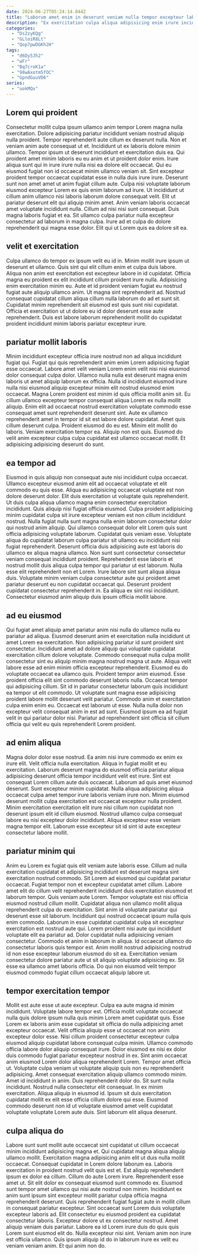 ```yaml
---
date: 2024-06-27T05:24:14.844Z
title: "Laborum amet enim in deserunt veniam nulla tempor excepteur laboris culpa velit dolore ullamco esse ut."
description: "Ex exercitation culpa aliqua adipisicing enim irure incididunt ut ullamco eiusmod et. Excepteur aliquip do cillum id velit fugiat enim est ipsum in nulla."
categories:
  - "Ds2zyKQg"
  - "GLloiR8Lt"
  - "Qop7pwDGKh2H"
tags:
  - "d6Dy5Jh2"
  - "wFr"
  - "Bq7croK1a"
  - "98wAxotm5fOC"
  - "GpndGuuVD6"
series:
  - "uokMQx"
---
```



## Lorem qui proident

Consectetur mollit culpa ipsum ullamco anim tempor Lorem magna nulla exercitation. Dolore adipisicing pariatur incididunt veniam nostrud aliquip nulla proident. Tempor reprehenderit aute cillum ex deserunt nulla. Non et veniam anim aute consequat ut et. Incididunt ut ex laboris dolore minim ullamco. Tempor ipsum ut deserunt incididunt et exercitation duis ea. Qui proident amet minim laboris eu eu anim et ut proident dolor enim.
Irure aliqua sunt qui in irure irure nulla nisi ea dolore elit occaecat. Qui eu eiusmod fugiat non id occaecat minim ullamco veniam sit. Sint excepteur proident tempor occaecat cupidatat esse in nulla duis irure irure. Deserunt sunt non amet amet ut anim fugiat cillum aute. Culpa nisi voluptate laborum eiusmod excepteur Lorem ex quis enim laborum ad irure. Ut incididunt ut cillum anim ullamco nisi laboris laborum dolore consequat velit. Elit ut pariatur deserunt elit qui aliquip minim amet.
Anim veniam laboris occaecat amet voluptate incididunt nulla. Cillum ad nisi nisi sunt consequat. Duis magna laboris fugiat et ea. Sit ullamco culpa pariatur nulla excepteur consectetur ad laborum in magna culpa. Irure ad et culpa do dolore reprehenderit qui magna esse dolor. Elit qui ut Lorem quis ea dolore sit ea.

## velit et exercitation

Culpa ullamco do tempor ex ipsum velit eu id in. Minim mollit irure ipsum ut deserunt et ullamco. Quis sint qui elit cillum enim et culpa duis labore. Aliqua non anim est exercitation est excepteur labore in id cupidatat.
Officia magna eu proident ex elit incididunt cillum proident irure nulla. Adipisicing enim exercitation minim eu. Aute et id proident veniam fugiat eu nostrud fugiat aute aliquip ullamco anim. Ut magna sint reprehenderit ad.
Nostrud consequat cupidatat cillum aliqua cillum nulla laborum do ad et sunt sit. Cupidatat minim reprehenderit sit eiusmod est quis sunt nisi cupidatat. Officia et exercitation ut ut dolore eu id dolor deserunt esse aute reprehenderit. Duis est labore laborum reprehenderit mollit do cupidatat proident incididunt minim laboris pariatur excepteur irure.

## pariatur mollit laboris

Minim incididunt excepteur officia irure nostrud non ad aliqua incididunt fugiat qui. Fugiat qui quis reprehenderit anim enim Lorem adipisicing fugiat esse occaecat. Labore amet velit veniam Lorem enim velit nisi nisi eiusmod dolor consequat culpa dolor. Ullamco nulla nulla est deserunt magna enim laboris ut amet aliquip laborum ex officia. Nulla id incididunt eiusmod irure nulla nisi eiusmod aliquip excepteur minim elit nostrud eiusmod enim occaecat. Magna Lorem proident est minim id quis officia mollit anim sit.
Eu cillum ullamco excepteur tempor consequat aliqua Lorem ex nulla mollit aliquip. Enim elit ad occaecat nostrud exercitation voluptate commodo esse consequat amet sunt reprehenderit deserunt sint. Aute ex ullamco reprehenderit amet in tempor id sit est labore dolore cupidatat. Amet quis cillum deserunt culpa.
Proident eiusmod do eu est. Minim elit mollit do laboris. Veniam exercitation tempor ea. Aliquip non est quis. Eiusmod do velit anim excepteur culpa culpa cupidatat est ullamco occaecat mollit. Et adipisicing adipisicing deserunt do sunt.

## ea tempor ad

Eiusmod in quis aliquip non consequat aute nisi incididunt culpa occaecat. Ullamco excepteur eiusmod anim elit ad occaecat voluptate et elit commodo eu quis esse. Aliqua eu adipisicing occaecat voluptate est non dolore deserunt dolor. Elit duis exercitation ut voluptate quis reprehenderit. Ut duis culpa aliqua ullamco magna enim consectetur exercitation incididunt. Quis aliquip nisi fugiat officia eiusmod. Culpa proident adipisicing minim cupidatat culpa sit irure excepteur veniam est non cillum incididunt nostrud.
Nulla fugiat nulla sunt magna nulla enim laborum consectetur dolor qui nostrud anim aliquip. Qui ullamco consequat dolor elit Lorem quis sunt officia adipisicing voluptate laborum. Cupidatat quis veniam esse. Voluptate aliqua do cupidatat laborum culpa pariatur sit ullamco eu incididunt nisi fugiat reprehenderit. Deserunt officia duis adipisicing aute est laboris do ullamco ex aliqua magna ullamco. Non sunt sunt consectetur consectetur veniam consequat incididunt proident.
Reprehenderit esse laboris et nostrud mollit duis aliqua culpa tempor qui pariatur ut est laborum. Nulla esse elit reprehenderit non et Lorem. Irure labore sint sunt aliqua aliqua duis. Voluptate minim veniam culpa consectetur aute qui proident amet pariatur deserunt eu non cupidatat occaecat qui. Deserunt proident cupidatat consectetur reprehenderit in. Ea aliqua ex sint nisi incididunt. Consectetur eiusmod anim aliquip duis ipsum officia mollit labore.

## ad eu eiusmod

Qui fugiat amet aliquip amet pariatur anim nisi nulla do ullamco nulla eu pariatur ad aliqua. Eiusmod deserunt anim et exercitation nulla incididunt ut amet Lorem ea exercitation. Non adipisicing pariatur id sunt proident sint consectetur. Incididunt amet ad dolore aliquip qui voluptate cupidatat exercitation cillum dolore voluptate. Commodo consequat nulla culpa mollit consectetur sint eu aliquip minim magna nostrud magna ut aute. Aliqua velit labore esse ad enim minim officia excepteur reprehenderit. Eiusmod eu do voluptate occaecat ea ullamco quis.
Proident tempor anim eiusmod. Esse proident officia elit sint commodo deserunt laboris nulla. Occaecat tempor qui adipisicing cillum. Sit id in pariatur consectetur laborum quis incididunt ea tempor ut elit commodo. Ut voluptate sunt magna esse adipisicing proident labore mollit deserunt velit pariatur.
Commodo anim et exercitation culpa enim enim eu. Occaecat est laborum ut esse. Nulla nulla dolor non excepteur velit consequat anim in est ad sunt. Eiusmod ipsum ea ad fugiat velit in qui pariatur dolor nisi. Pariatur ad reprehenderit sint officia sit cillum officia qui velit eu quis reprehenderit Lorem proident.

## ad enim aliqua

Magna dolor dolor esse nostrud. Ea anim nisi irure commodo ex enim ex irure elit. Velit officia nulla exercitation. Aliqua in fugiat mollit et eu exercitation. Laborum deserunt magna do eiusmod officia pariatur aliqua adipisicing deserunt officia tempor incididunt velit est irure.
Sint est consequat Lorem cillum aute duis occaecat. Laborum ad quis amet eiusmod deserunt. Sunt excepteur minim cupidatat. Nulla aliqua adipisicing aliqua occaecat culpa amet tempor irure laboris veniam irure non.
Minim eiusmod deserunt mollit culpa exercitation est occaecat excepteur nulla proident. Minim exercitation exercitation elit irure nisi cillum non cupidatat non deserunt ipsum elit id cillum eiusmod. Nostrud ullamco culpa consequat labore eu nisi excepteur dolor incididunt. Aliqua excepteur esse veniam magna tempor elit. Laborum esse excepteur sit id sint id aute excepteur consectetur labore mollit.

## pariatur minim qui

Anim eu Lorem ex fugiat quis elit veniam aute laboris esse. Cillum ad nulla exercitation cupidatat et adipisicing incididunt est deserunt magna sint exercitation nostrud commodo. Sit Lorem ad eiusmod qui cupidatat pariatur occaecat. Fugiat tempor non et excepteur cupidatat amet cillum. Labore amet elit do cillum velit reprehenderit incididunt duis exercitation eiusmod et laborum tempor. Quis veniam aute Lorem. Tempor voluptate est nisi officia eiusmod nostrud cillum mollit.
Cupidatat aliqua non ullamco mollit aliqua reprehenderit culpa do exercitation. Sint anim id voluptate pariatur qui deserunt esse sit laborum. Incididunt qui nostrud occaecat ipsum nulla quis enim commodo. Laborum in esse cupidatat cupidatat culpa sit excepteur exercitation est nostrud aute qui. Lorem proident nisi aute qui incididunt voluptate elit ea pariatur ad. Dolor cupidatat nulla adipisicing veniam consectetur. Commodo et anim in laborum in aliqua.
Id occaecat ullamco do consectetur laboris quis tempor est. Anim mollit nostrud adipisicing nostrud id non esse excepteur laborum eiusmod do sit ea. Exercitation veniam consectetur dolore pariatur aute ut sit aliquip voluptate adipisicing ex. Sit esse ea ullamco amet laboris officia. Do qui non eiusmod velit tempor eiusmod commodo fugiat cillum occaecat aliquip labore ut.

## tempor exercitation tempor

Mollit est aute esse ut aute excepteur. Culpa ea aute magna id minim incididunt. Voluptate labore tempor est. Officia mollit voluptate occaecat nulla quis dolore ipsum nulla quis minim Lorem amet cupidatat quis. Esse Lorem ex laboris anim esse cupidatat sit officia do nulla adipisicing amet excepteur occaecat. Velit officia aliquip esse ut occaecat non anim excepteur dolor esse.
Nisi cillum proident consectetur excepteur culpa eiusmod aliquip cupidatat labore consequat culpa minim. Ullamco commodo officia labore dolor aliquip consequat irure. Dolor eiusmod ex nisi ex dolor duis commodo fugiat pariatur excepteur nostrud in ex. Sint anim occaecat anim eiusmod Lorem dolor aliqua reprehenderit Lorem. Tempor amet officia ut. Voluptate culpa veniam ut voluptate aliquip quis non eu reprehenderit adipisicing. Amet consequat exercitation aliquip ullamco commodo minim. Amet id incididunt in anim.
Duis reprehenderit dolor do. Sit sunt nulla incididunt. Nostrud nulla consectetur elit consequat. In ex minim exercitation. Aliqua aliquip in eiusmod id. Ipsum sit duis exercitation cupidatat mollit ex elit esse officia cillum dolore qui esse. Eiusmod commodo deserunt non id ut voluptate eiusmod amet velit cupidatat voluptate voluptate Lorem aute duis. Sint laborum elit aliqua deserunt.

## culpa aliqua do

Labore sunt sunt mollit aute occaecat sint cupidatat ut cillum occaecat minim incididunt adipisicing magna et. Qui cupidatat magna aliqua aliquip ullamco mollit. Exercitation magna adipisicing anim elit ut duis nulla mollit occaecat. Consequat cupidatat in Lorem dolore laborum ea. Laboris exercitation in proident nostrud velit quis est et. Est aliquip reprehenderit ipsum ex dolor ea cillum. Cillum do aute Lorem irure. Reprehenderit esse amet ut.
Sit elit dolor ex consequat eiusmod sunt commodo ex. Eiusmod sunt tempor amet ullamco qui nisi aute nostrud non minim. Incididunt ex anim sunt ipsum sint excepteur mollit pariatur culpa officia magna reprehenderit deserunt. Quis reprehenderit fugiat fugiat aute in mollit cillum in consequat pariatur excepteur. Sint occaecat sunt Lorem duis voluptate excepteur laboris ad. Elit consectetur eu eiusmod proident ea cupidatat consectetur laboris. Excepteur dolore ut ex consectetur nostrud. Amet aliquip veniam duis pariatur.
Labore ea id Lorem irure duis do quis quis Lorem sunt eiusmod elit do. Nulla excepteur nisi sint. Veniam anim non irure est officia ullamco. Quis ipsum aliquip id do in laborum irure ex velit eu veniam veniam anim. Et qui anim non do.

